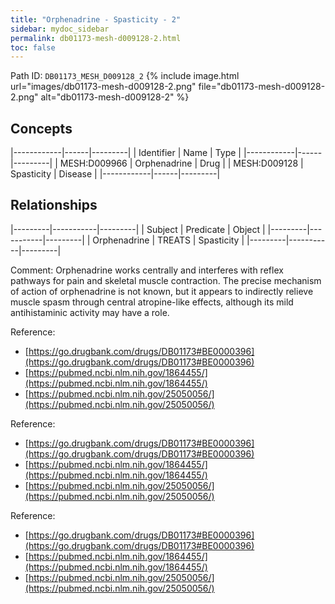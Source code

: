 ```yaml
---
title: "Orphenadrine - Spasticity - 2"
sidebar: mydoc_sidebar
permalink: db01173-mesh-d009128-2.html
toc: false 
---
```



Path ID: `DB01173_MESH_D009128_2`
{% include image.html url="images/db01173-mesh-d009128-2.png" file="db01173-mesh-d009128-2.png" alt="db01173-mesh-d009128-2" %}

## Concepts

|------------|------|---------|
| Identifier | Name | Type    |
|------------|------|---------|
| MESH:D009966 | Orphenadrine | Drug |
| MESH:D009128 | Spasticity | Disease |
|------------|------|---------|

## Relationships

|---------|-----------|---------|
| Subject | Predicate | Object  |
|---------|-----------|---------|
| Orphenadrine | TREATS | Spasticity |
|---------|-----------|---------|

Comment: Orphenadrine works centrally and interferes with reflex pathways for pain and skeletal muscle contraction. The precise mechanism of action of orphenadrine is not known, but it appears to indirectly relieve muscle spasm through central atropine-like effects, although its mild antihistaminic activity may have a role.

Reference: 
  - [https://go.drugbank.com/drugs/DB01173#BE0000396](https://go.drugbank.com/drugs/DB01173#BE0000396)
  - [https://pubmed.ncbi.nlm.nih.gov/1864455/](https://pubmed.ncbi.nlm.nih.gov/1864455/)
  - [https://pubmed.ncbi.nlm.nih.gov/25050056/](https://pubmed.ncbi.nlm.nih.gov/25050056/)

Reference: 
  - [https://go.drugbank.com/drugs/DB01173#BE0000396](https://go.drugbank.com/drugs/DB01173#BE0000396)
  - [https://pubmed.ncbi.nlm.nih.gov/1864455/](https://pubmed.ncbi.nlm.nih.gov/1864455/)
  - [https://pubmed.ncbi.nlm.nih.gov/25050056/](https://pubmed.ncbi.nlm.nih.gov/25050056/)

Reference: 
  - [https://go.drugbank.com/drugs/DB01173#BE0000396](https://go.drugbank.com/drugs/DB01173#BE0000396)
  - [https://pubmed.ncbi.nlm.nih.gov/1864455/](https://pubmed.ncbi.nlm.nih.gov/1864455/)
  - [https://pubmed.ncbi.nlm.nih.gov/25050056/](https://pubmed.ncbi.nlm.nih.gov/25050056/)
